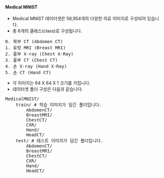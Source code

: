 #### Medical MNIST

* Medical MNIST 데이터셋은 58,954개의 다양한 의료 이미지로 구성되어 있습니다.
* 총 6개의 클래스(class)로 구성됩니다.

<pre>
0. 복부 CT (Abdomen CT)
1. 유방 MRI (Breast MRI)
2. 흉부 X-ray (Chest X-Ray)
3. 흉부 CT (Chest CT)
4. 손 X-ray (Hand X-Ray)
5. 손 CT (Hand CT)
</pre>

* 각 이미지는 64 X 64 X 1 크기를 가집니다.
* 데이터셋 폴더 구성은 다음과 같습니다.

<pre>
MedicalMNIST/
    train/ # 학습 이미지가 담긴 폴더입니다.
        AbdomenCT/
        BreastMRI/
        ChestCT/
        CXR/
        Hand/
        HeadCT/
    test/ # 테스트 이미지가 담긴 폴더입니다.
        AbdomenCT/
        BreastMRI/
        ChestCT/
        CXR/
        Hand/
        HeadCT/
</pre>
